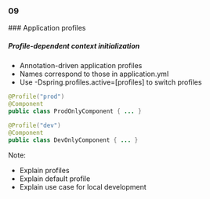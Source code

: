 
<h3 class="chapter-number">09</h3>
### Application profiles

##### Profile-dependent context initialization

* Annotation-driven application profiles
* Names correspond to those in application.yml
* Use -Dspring.profiles.active=[profiles] to switch profiles 

```Java
@Profile("prod")
@Component
public class ProdOnlyComponent { ... }

@Profile("dev")
@Component
public class DevOnlyComponent { ... }

```

Note:

* Explain profiles
* Explain default profile
* Explain use case for local development